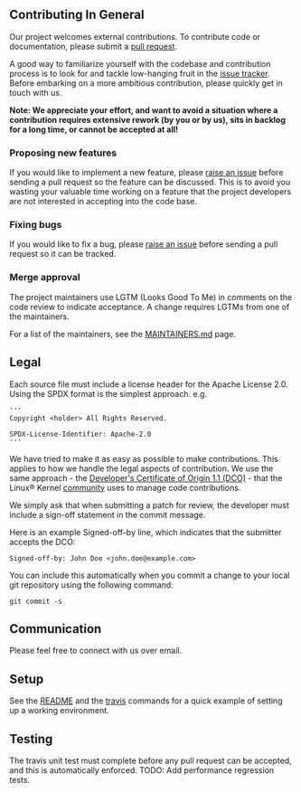 ## Contributing In General

Our project welcomes external contributions. To contribute code or documentation, please submit a [pull request](https://github.com/ibm/fkvb/pulls).

A good way to familiarize yourself with the codebase and contribution process is
to look for and tackle low-hanging fruit in the [issue tracker](https://github.com/ibm/fkvb/issues).
Before embarking on a more ambitious contribution, please quickly get in touch with us.

**Note: We appreciate your effort, and want to avoid a situation where a contribution
requires extensive rework (by you or by us), sits in backlog for a long time, or
cannot be accepted at all!**

### Proposing new features

If you would like to implement a new feature, please [raise an issue](https://github.com/ibm/fkvb/issues)
before sending a pull request so the feature can be discussed. This is to avoid
you wasting your valuable time working on a feature that the project developers
are not interested in accepting into the code base.

### Fixing bugs

If you would like to fix a bug, please [raise an issue](https://github.com/ibm/fkvb/issues) before sending a
pull request so it can be tracked.

### Merge approval

The project maintainers use LGTM (Looks Good To Me) in comments on the code
review to indicate acceptance. A change requires LGTMs from one of the maintainers.

For a list of the maintainers, see the [MAINTAINERS.md](MAINTAINERS.md) page.

## Legal

Each source file must include a license header for the Apache License
2.0. Using the SPDX format is the simplest approach.  e.g.

```
'''
Copyright <holder> All Rights Reserved.

SPDX-License-Identifier: Apache-2.0
'''
```

We have tried to make it as easy as possible to make contributions. This
applies to how we handle the legal aspects of contribution. We use the
same approach - the [Developer's Certificate of Origin 1.1 (DCO)](https://github.com/hyperledger/fabric/blob/master/docs/source/DCO1.1.txt) - that the Linux® Kernel [community](https://elinux.org/Developer_Certificate_Of_Origin)
uses to manage code contributions.

We simply ask that when submitting a patch for review, the developer
must include a sign-off statement in the commit message.

Here is an example Signed-off-by line, which indicates that the
submitter accepts the DCO:

```
Signed-off-by: John Doe <john.doe@example.com>
```

You can include this automatically when you commit a change to your
local git repository using the following command:

```
git commit -s
```

## Communication
Please feel free to connect with us over email.

## Setup
See the [README](README.md) and the [travis](.travis.yml) commands for a quick example of setting up a working environment.

## Testing
The travis unit test must complete before any pull request can be accepted, and this is automatically enforced.
TODO: Add performance regression tests.
